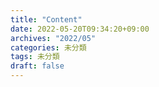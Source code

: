 ```yaml
---
title: "Content"
date: 2022-05-20T09:34:20+09:00
archives: "2022/05"
categories: 未分類
tags: 未分類
draft: false
---
```



